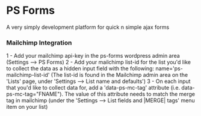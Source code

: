 # PS Forms

A very simply development platform for quick n simple ajax forms


### Mailchimp Integration

1 - Add your mailchimp api-key in the ps-forms wordpress admin area (Settings --> PS Forms)
2 - Add your mailchimp list-id for the list you'd like to collect the data as a hidden input field with the following: name='ps-mailchimp-list-id' (The list-id is found in the Mailchimp admin area on the 'Lists' page, under 'Settings --> List name and defaults') 
3 - On each input that you'd like to collect data for, add a 'data-ps-mc-tag' attribute (i.e. data-ps-mc-tag="FNAME"). The value of this attribute needs to match the merge tag in mailchimp (under the 'Settings --> List fields and |MERGE| tags' menu item on your list)

